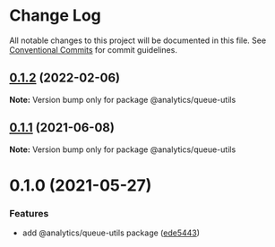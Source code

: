 # Change Log

All notable changes to this project will be documented in this file.
See [Conventional Commits](https://conventionalcommits.org) for commit guidelines.

## [0.1.2](https://github.com/DavidWells/analytics/tree/master/packages/analytics-util-queue/compare/@analytics/queue-utils@0.1.1...@analytics/queue-utils@0.1.2) (2022-02-06)

**Note:** Version bump only for package @analytics/queue-utils





## [0.1.1](https://github.com/DavidWells/analytics/tree/master/packages/analytics-util-queue/compare/@analytics/queue-utils@0.1.0...@analytics/queue-utils@0.1.1) (2021-06-08)

**Note:** Version bump only for package @analytics/queue-utils





# 0.1.0 (2021-05-27)


### Features

* add @analytics/queue-utils package ([ede5443](https://github.com/DavidWells/analytics/tree/master/packages/analytics-util-queue/commit/ede5443))
